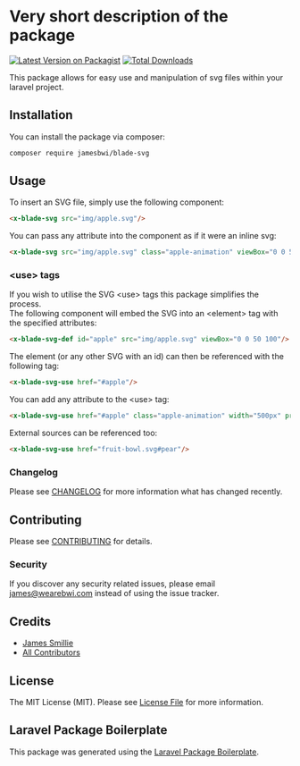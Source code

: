 # Very short description of the package

[![Latest Version on Packagist](https://img.shields.io/packagist/v/jamesbwi/blade-svg.svg?style=flat-square)](https://packagist.org/packages/jamesbwi/blade-svg)
[![Total Downloads](https://img.shields.io/packagist/dt/jamesbwi/blade-svg.svg?style=flat-square)](https://packagist.org/packages/jamesbwi/blade-svg)

This package allows for easy use and manipulation of svg files within your laravel project.

## Installation

You can install the package via composer:

```bash
composer require jamesbwi/blade-svg
```

## Usage

To insert an SVG file, simply use the following component:
```html
<x-blade-svg src="img/apple.svg"/>
```
You can pass any attribute into the component as if it were an inline svg:
```html
<x-blade-svg src="img/apple.svg" class="apple-animation" viewBox="0 0 50 100"/>
```

### &lt;use&gt; tags
If you wish to utilise the SVG &lt;use&gt; tags this package simplifies the process. <br>
The following component will embed the SVG into an &lt;element&gt; tag with the specified attributes:

```html
<x-blade-svg-def id="apple" src="img/apple.svg" viewBox="0 0 50 100"/>
```

The element (or any other SVG with an id) can then be referenced with the following tag:

```html
<x-blade-svg-use href="#apple"/>
```

You can add any attribute to the &lt;use&gt; tag:

```html
<x-blade-svg-use href="#apple" class="apple-animation" width="500px" preserveAspectRatio="none"/>
```

External sources can be referenced too:

```html
<x-blade-svg-use href="fruit-bowl.svg#pear"/>
```


### Changelog

Please see [CHANGELOG](CHANGELOG.md) for more information what has changed recently.

## Contributing

Please see [CONTRIBUTING](CONTRIBUTING.md) for details.

### Security

If you discover any security related issues, please email james@wearebwi.com instead of using the issue tracker.

## Credits

-   [James Smillie](https://github.com/jamesbwi)
-   [All Contributors](../../contributors)

## License

The MIT License (MIT). Please see [License File](LICENSE.md) for more information.

## Laravel Package Boilerplate

This package was generated using the [Laravel Package Boilerplate](https://laravelpackageboilerplate.com).
